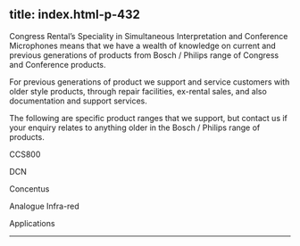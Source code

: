  title: index.html-p-432
----------------------------------------------------------

Congress Rental’s Speciality in Simultaneous Interpretation and Conference Microphones means that we have a wealth of knowledge on current and previous generations of products from Bosch / Philips range of Congress and Conference products.

For previous generations of product we support and service customers with older style products, through repair facilities, ex-rental sales, and also documentation and support services.

The following are specific product ranges that we support, but contact us if your enquiry relates to anything older in the Bosch / Philips range of products.

CCS800

DCN

Concentus

Analogue Infra-red

Applications




----------------------------------------------------------
